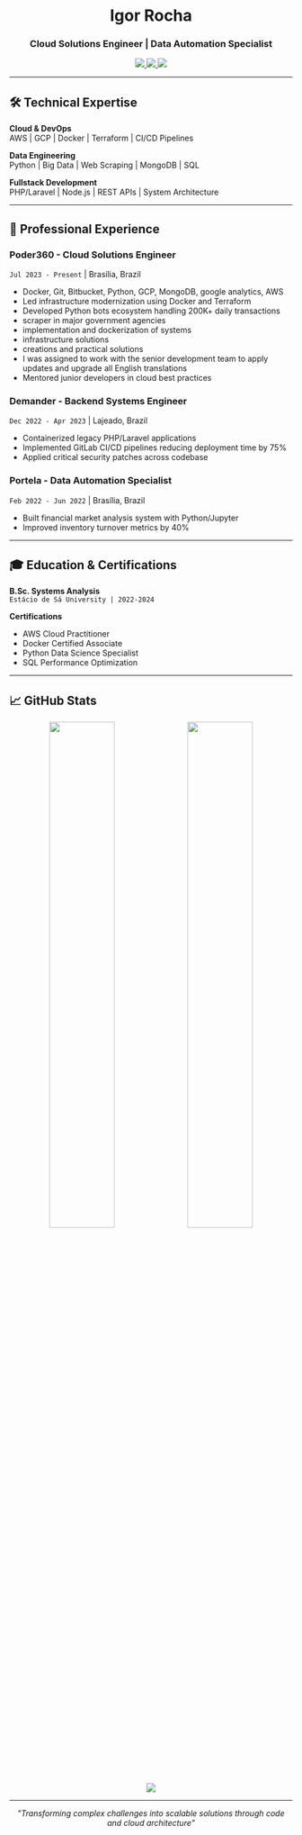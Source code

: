 <div align="center">
  <h1>Igor Rocha</h1>
  <h3>Cloud Solutions Engineer | Data Automation Specialist</h3>
  
  <p>
    <a href="https://linkedin.com/in/igor-rocha-0bb14521a">
      <img src="https://img.shields.io/badge/LinkedIn-0077B5?style=for-the-badge&logo=linkedin&logoColor=white">
    </a>
    <a href="mailto:igorestagios@gmail.com">
      <img src="https://img.shields.io/badge/Email-D14836?style=for-the-badge&logo=gmail&logoColor=white">
    </a>
    <a href="https://github.com/igorrochalord">
      <img src="https://img.shields.io/badge/GitHub-181717?style=for-the-badge&logo=github&logoColor=white">
    </a>
  </p>
</div>

---

## 🛠 Technical Expertise

**Cloud & DevOps**  
AWS | GCP | Docker | Terraform | CI/CD Pipelines

**Data Engineering**  
Python | Big Data | Web Scraping | MongoDB | SQL

**Fullstack Development**  
PHP/Laravel | Node.js | REST APIs | System Architecture

---

## 💼 Professional Experience

### **Poder360** - Cloud Solutions Engineer  
`Jul 2023 - Present` | Brasília, Brazil  

- Docker, Git, Bitbucket, Python, GCP, MongoDB, google analytics, AWS
- Led infrastructure modernization using Docker and Terraform
- Developed Python bots ecosystem handling 200K+ daily transactions
- scraper in major government agencies
- implementation and dockerization of systems
- infrastructure solutions
- creations and practical solutions
- I was assigned to work with the senior development team to apply updates and upgrade
all English translations
- Mentored junior developers in cloud best practices

### **Demander** - Backend Systems Engineer  
`Dec 2022 - Apr 2023` | Lajeado, Brazil  
- Containerized legacy PHP/Laravel applications
- Implemented GitLab CI/CD pipelines reducing deployment time by 75%
- Applied critical security patches across codebase

### **Portela** - Data Automation Specialist  
`Feb 2022 - Jun 2022` | Brasília, Brazil  
- Built financial market analysis system with Python/Jupyter
- Improved inventory turnover metrics by 40%

---

## 🎓 Education & Certifications

**B.Sc. Systems Analysis**  
`Estácio de Sá University | 2022-2024`

**Certifications**  
- AWS Cloud Practitioner
- Docker Certified Associate
- Python Data Science Specialist
- SQL Performance Optimization

---

## 📈 GitHub Stats

<p align="center">
  <img width="48%" src="https://github-readme-stats.vercel.app/api?username=igorrochalord&show_icons=true&theme=dark">
  <img width="48%" src="https://github-readme-stats.vercel.app/api/top-langs/?username=igorrochalord&layout=compact&theme=dark">
</p>

<p align="center">
  <img src="https://github-readme-streak-stats.herokuapp.com/?user=igorrochalord&theme=dark">
</p>

---

<div align="center">
  <i>"Transforming complex challenges into scalable solutions through code and cloud architecture"</i>
</div>
